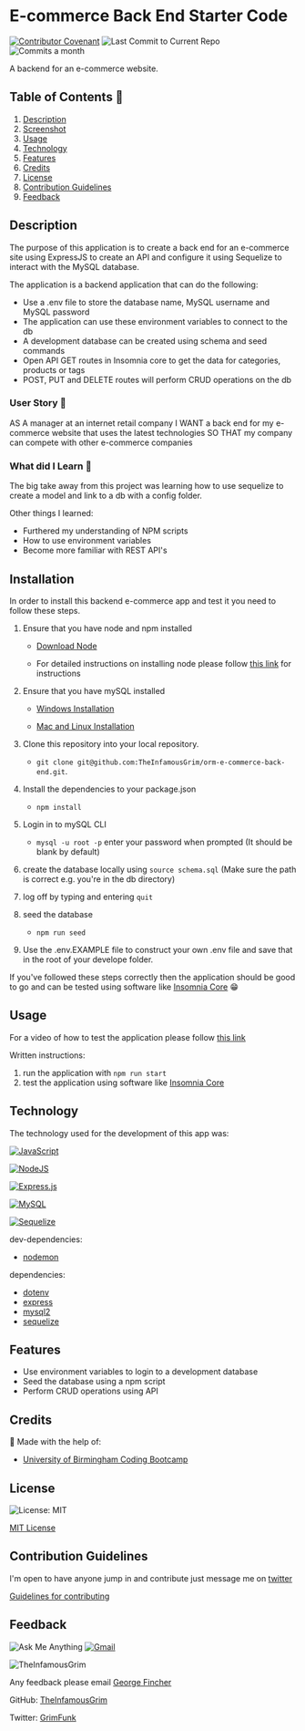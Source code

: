 # E-commerce Back End Starter Code

[![Contributor Covenant](https://img.shields.io/badge/Contributor%20Covenant-2.1-4baaaa.svg)](code_of_conduct.md)
![Last Commit to Current Repo](https://img.shields.io/github/last-commit/TheInfamousGrim/orm-e-commerce-back-end)
![Commits a month](https://img.shields.io/github/commit-activity/m/TheInfamousGrim/orm-e-commerce-back-end)

A backend for an e-commerce website.

## Table of Contents 📃

1. [Description](#description)
2. [Screenshot](#screenshot)
3. [Usage](#usage)
4. [Technology](#technology)
5. [Features](#features)
6. [Credits](#credits)
7. [License](#license)
8. [Contribution Guidelines](#contribution-guidelines)
9. [Feedback](#feedback)

## Description

The purpose of this application is to create a back end for an e-commerce site using ExpressJS to create an API and configure it using Sequelize to interact with the MySQL database.

The application is a backend application that can do the following:

- Use a .env file to store the database name, MySQL username and MySQL password
- The application can use these environment variables to connect to the db
- A development database can be created using schema and seed commands
- Open API GET routes in Insomnia core to get the data for categories, products or tags
- POST, PUT and DELETE routes will perform CRUD operations on the db

### User Story 👤

AS A manager at an internet retail company
I WANT a back end for my e-commerce website that uses the latest technologies
SO THAT my company can compete with other e-commerce companies

### What did I Learn 🏫

The big take away from this project was learning how to use sequelize to create a model and link to a db with a config folder.

Other things I learned:

- Furthered my understanding of NPM scripts
- How to use environment variables
- Become more familiar with REST API's

## Installation

In order to install this backend e-commerce app and test it you need to follow these steps.

1. Ensure that you have node and npm installed

   - [Download Node](https://nodejs.org/en/download/)

   - For detailed instructions on installing node please follow [this link](https://docs.npmjs.com/downloading-and-installing-node-js-and-npm) for instructions

2. Ensure that you have mySQL installed

   - [Windows Installation](https://community.chocolatey.org/packages/mysql)

   - [Mac and Linux Installation](https://formulae.brew.sh/formula/mysql#default)

3. Clone this repository into your local repository.

   - `git clone git@github.com:TheInfamousGrim/orm-e-commerce-back-end.git`.

4. Install the dependencies to your package.json

   - `npm install`

5. Login in to mySQL CLI

   - `mysql -u root -p` enter your password when prompted (It should be blank by default)

6. create the database locally using `source schema.sql` (Make sure the path is correct e.g. you're in the db directory)

7. log off by typing and entering `quit`

8. seed the database

   - `npm run seed`

9. Use the .env.EXAMPLE file to construct your own .env file and save that in the root of your develope folder.

If you've followed these steps correctly then the application should be good to go and can be tested using software like [Insomnia Core](https://insomnia.rest/) 😁

## Usage

For a video of how to test the application please follow [this link](https://youtu.be/rWYocO9yQ7s)

Written instructions:

1. run the application with `npm run start`
2. test the application using software like [Insomnia Core](https://insomnia.rest/)

## Technology

The technology used for the development of this app was:

[![JavaScript](https://img.shields.io/badge/JavaScript-323330?style=for-the-badge&logo=javascript&logoColor=F7DF1E)](https://www.javascript.com/)

[![NodeJS](https://img.shields.io/badge/node.js-6DA55F?style=for-the-badge&logo=node.js&logoColor=white)](https://nodejs.org/en/)

[![Express.js](https://img.shields.io/badge/express.js-%23404d59.svg?style=for-the-badge&logo=express&logoColor=%2361DAFB)](https://expressjs.com/)

[![MySQL](https://img.shields.io/badge/MySQL-005C84?style=for-the-badge&logo=mysql&logoColor=white)](https://dev.mysql.com/)

[![Sequelize](https://img.shields.io/badge/Sequelize-52B0E7?style=for-the-badge&logo=Sequelize&logoColor=white)](https://sequelize.org/)

dev-dependencies:

- [nodemon](https://www.npmjs.com/package/nodemon)

dependencies:

- [dotenv](https://www.npmjs.com/package/inquirer)
- [express](https://www.npmjs.com/package/express)
- [mysql2](https://www.npmjs.com/package/mysql2)
- [sequelize](https://www.npmjs.com/package/sequelize)

## Features

- Use environment variables to login to a development database
- Seed the database using a npm script
- Perform CRUD operations using API

## Credits

🙏 Made with the help of:

- [University of Birmingham Coding Bootcamp](https://www.birmingham.ac.uk/postgraduate/courses/cpd/coding-boot-camp.aspx)

## License

![License: MIT](https://img.shields.io/github/license/TheInfamousGrim/orm-e-commerce-back-end?color=yellow)

[MIT License](/LICENSE)

## Contribution Guidelines

I'm open to have anyone jump in and contribute just message me on [twitter](https://twitter.com/VaporWhy)

[Guidelines for contributing](/code_of_conduct.md)

## Feedback

![Ask Me Anything](https://img.shields.io/badge/Ask%20me-anything-1abc9c.svg)
[![Gmail](https://img.shields.io/badge/Gmail-D14836?style=for-the-badge&logo=gmail&logoColor=white)](mailto:finchergeorge1@gmail.com)

<img src="https://avatars.githubusercontent.com/u/89855075?v=4" alt="TheInfamousGrim">

Any feedback please email [George Fincher](mailto:finchergeorge1@gmail.com)

GitHub: [TheInfamousGrim](https://api.github.com/users/TheInfamousGrim)

Twitter: [GrimFunk](https://twitter.com/VaporWhy)
